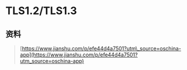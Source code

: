 # TLS1.2/TLS1.3

## 资料

> [https://www.jianshu.com/p/efe44d4a7501?utm\_source=oschina-app](https://www.jianshu.com/p/efe44d4a7501?utm_source=oschina-app)



